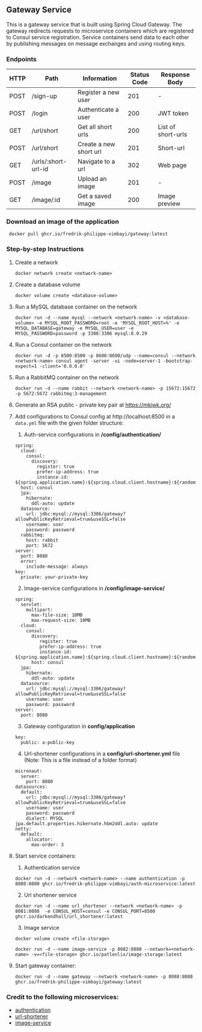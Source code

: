 ## Gateway Service

This is a gateway service that is built using Spring Cloud Gateway. The gateway redirects requests to microservice 
containers which are registered to Consul service registration. Service containers send data to each other by 
publishing messages on message exchanges and using routing keys.

### Endpoints

| HTTP | Path                | Information            | Status Code | Response Body      |
|------|---------------------|------------------------|-------------|--------------------|
| POST | /sign-up            | Register a new user    | 201         | -                  |
| POST | /login              | Authenticate a user    | 200         | JWT token          |
| GET  | /url/short          | Get all short urls     | 200         | List of short-urls |
| POST | /url/short          | Create a new short url | 201         | Short-url          |
| GET  | /urls/:short-url-id | Navigate to a url      | 302         | Web page           |
| POST | /image              | Upload an image        | 201         | -                  |
| GET  | /image/:id          | Get a saved image      | 200         | Image preview      |


### Download an image of the application
   ```
    docker pull ghcr.io/fredrik-philippe-vimbayi/gateway:latest 
   ```

### Step-by-step Instructions
1. Create a network
    ```
    docker network create <network-name>
    ``` 
2. Create a database volume
   ```
   docker volume create <database-volume>
   ```
3. Run a MySQL database container on the network
   ```
   docker run -d --name mysql --network <network-name> -v <database-volume> -e MYSQL_ROOT_PASSWORD=root -e 'MYSQL_ROOT_HOST=%' -e MYSQL_DATABASE=gateway -e MYSQL_USER=user -e MYSQL_PASSWORD=password -p 3308:3306 mysql:8.0.29
   ```
4. Run a Consul container on the network
    ```
    docker run -d -p 8500:8500 -p 8600:8600/udp --name=consul --network <network-name> consul agent -server -ui -node=server-1 -bootstrap-expect=1 -client='0.0.0.0'
    ```
5. Run a RabbitMQ container on the network
   ```
   docker run -d --name rabbit --network <network-name> -p 15672:15672 -p 5672:5672 rabbitmq:3-management
   ``` 

6. Generate an RSA public - private key pair at https://mkjwk.org/ 

7. Add configurations to Consul config at http://localhost:8500 in a `data.yml` file with the given folder structure:
   1. Auth-service configurations in **/config/authentication/**
   ```
   spring:
     cloud:
       consul:
         discovery:
           register: true
           prefer-ip-address: true
           instance-id: ${spring.application.name}:${spring.cloud.client.hostname}:${random.int[1,999999]}
     host: consul
     jpa:
       hibernate:
         ddl-auto: update
     datasource:
       url: jdbc:mysql://mysql:3306/gateway?allowPublicKeyRetrieval=true&useSSL=false
       username: user
       password: password
     rabbitmq:
       host: rabbit
       port: 5672
   server:
     port: 8080
     error:
       include-message: always
   key:
     private: your-private-key
   ```
   2. Image-service configurations in **/config/image-service/**
   ```
   spring:
     servlet:
       multipart:
         max-file-size: 10MB
         max-request-size: 10MB
     cloud:
       consul:
         discovery:
            register: true
            prefer-ip-address: true
            instance-id: ${spring.application.name}:${spring.cloud.client.hostname}:${random.int[1,999999]}
         host: consul
     jpa:
       hibernate:
         ddl-auto: update
     datasource:
       url: jdbc:mysql://mysql:3306/gateway?allowPublicKeyRetrieval=true&useSSL=false
       username: user
       password: password
   server:
     port: 8080
   ```
   3. Gateway configuration in **config/application**
   ```
   key:
     public: a-public-key
   ```
   4. Url-shortener configurations in a **config/url-shortener.yml** file (Note: This is a file instead of a folder format)
   ```
   micronaut:
     server:
       port: 8080
   datasources:
     default:
       url: jdbc:mysql://mysql:3306/gateway?allowPublicKeyRetrieval=true&useSSL=false
       username: user
       password: password
       dialect: MYSQL
   jpa.default.properties.hibernate.hbm2ddl.auto: update
   netty:
     default:
       allocator:
         max-order: 3   
   ```

8. Start service containers:
   1. Authentication service
   ```
   docker run -d --network <network-name> --name authentication -p 8080:8080 ghcr.io/fredrik-philippe-vimbayi/auth-microservice:latest
   ```
   2. Url shortener service
   ```
   docker run -d --name url_shortener --network <network-name> -p 8081:8080  -e CONSUL_HOST=consul -e CONSUL_PORT=8500 ghcr.io/darkendhall/url_shortener:latest
   ```
   3. Image service
   ```
   docker volume create <file-storage>
   ```
   ```
   docker run -d --name image-service -p 8082:8080 --network=<network-name> -v=<file-storage> ghcr.io/patlenlix/image-storage:latest
   ```
   
9. Start gateway container:
   ```
   docker run -d --name gateway --network <network-name> -p 8088:8088 ghcr.io/fredrik-philippe-vimbayi/gateway:latest
   ```

### Credit to the following microservices:
- [authentication](https://github.com/fredrik-philippe-vimbayi/auth-microservice)
- [url-shortener](https://github.com/DarkendHall/url_shortener)
- [image-service](https://github.com/Patlenlix/image-storage)
